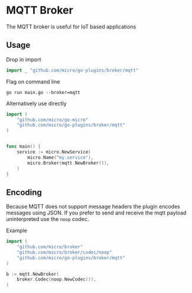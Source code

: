 # MQTT Broker

The MQTT broker is useful for IoT based applications

## Usage

Drop in import

```go
import _ "github.com/micro/go-plugins/broker/mqtt"
```

Flag on command line

```shell
go run main.go --broker=mqtt
```

Alternatively use directly

```go
import (
	"github.com/micro/go-micro"
	"github.com/micro/go-plugins/broker/mqtt"
)


func main() {
	service := micro.NewService(
		micro.Name("my.service"),
		micro.Broker(mqtt.NewBroker()),
	)
}
```

## Encoding

Because MQTT does not support message headers the plugin encodes messages using JSON. 
If you prefer to send and receive the mqtt payload uninterpreted use the `noop` codec.

Example

```go
import (
    "github.com/micro/broker"
    "github.com/micro/broker/codec/noop"
    "github.com/micro/go-plugins/broker/mqtt"
)

b := mqtt.NewBroker(
    broker.Codec(noop.NewCodec()),
)
```
